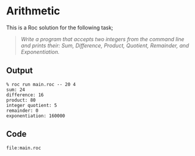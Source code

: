# Arithmetic

This is a Roc solution for the following task;

> *Write a program that accepts two integers from the command line and prints their: Sum, Difference, Product, Quotient, Remainder, and Exponentiation.*

## Output

```
% roc run main.roc -- 20 4
sum: 24
difference: 16
product: 80
integer quotient: 5
remainder: 0
exponentiation: 160000
```

## Code
```roc
file:main.roc
```